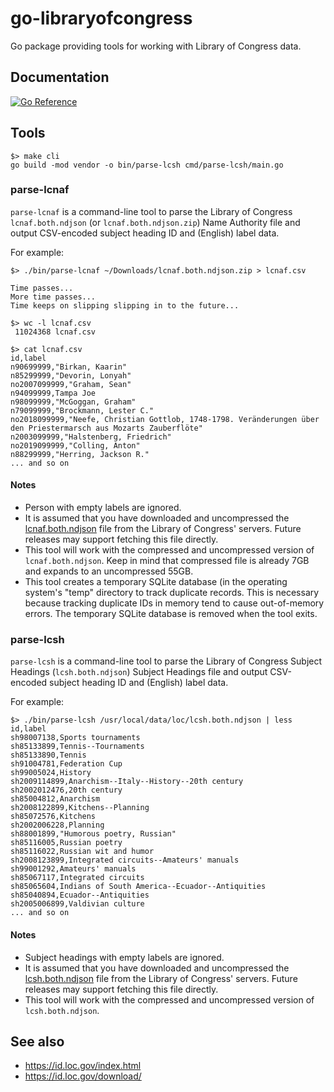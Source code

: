 # go-libraryofcongress

Go package providing tools for working with Library of Congress data.

## Documentation

[![Go Reference](https://pkg.go.dev/badge/github.com/sfomuseum/go-libraryofcongress.svg)](https://pkg.go.dev/github.com/sfomuseum/go-libraryofcongress)

## Tools

```
$> make cli
go build -mod vendor -o bin/parse-lcsh cmd/parse-lcsh/main.go
```

### parse-lcnaf

`parse-lcnaf` is a command-line tool to parse the Library of Congress `lcnaf.both.ndjson` (or `lcnaf.both.ndjson.zip`) Name Authority file and output CSV-encoded subject heading ID and (English) label data.

For example:

```
$> ./bin/parse-lcnaf ~/Downloads/lcnaf.both.ndjson.zip > lcnaf.csv

Time passes...
More time passes...
Time keeps on slipping slipping in to the future...

$> wc -l lcnaf.csv
 11024368 lcnaf.csv

$> cat lcnaf.csv
id,label
n90699999,"Birkan, Kaarin"
n85299999,"Devorin, Lonyah"
no2007099999,"Graham, Sean"
n94099999,Tampa Joe
n98099999,"McGoggan, Graham"
n79099999,"Brockmann, Lester C."
no2018099999,"Neefe, Christian Gottlob, 1748-1798. Veränderungen über den Priestermarsch aus Mozarts Zauberflöte"
n2003099999,"Halstenberg, Friedrich"
no2019099999,"Colling, Anton"
n88299999,"Herring, Jackson R."
... and so on
```

#### Notes

* Person with empty labels are ignored.
* It is assumed that you have downloaded and uncompressed the [lcnaf.both.ndjson](https://id.loc.gov/download) file from the Library of Congress' servers. Future releases may support fetching this file directly.
* This tool will work with the compressed and uncompressed version of `lcnaf.both.ndjson`. Keep in mind that compressed file is already 7GB and expands to an uncompressed 55GB.
* This tool creates a temporary SQLite database (in the operating system's "temp" directory to track duplicate records. This is necessary because tracking duplicate IDs in memory tend to cause out-of-memory errors. The temporary SQLite database is removed when the tool exits.

### parse-lcsh

`parse-lcsh` is a command-line tool to parse the Library of Congress Subject Headings (`lcsh.both.ndjson`) Subject Headings file and output CSV-encoded subject heading ID and (English) label data.

For example:

```
$> ./bin/parse-lcsh /usr/local/data/loc/lcsh.both.ndjson | less
id,label
sh98007138,Sports tournaments
sh85133899,Tennis--Tournaments
sh85133890,Tennis
sh91004781,Federation Cup
sh99005024,History
sh2009114899,Anarchism--Italy--History--20th century
sh2002012476,20th century
sh85004812,Anarchism
sh2008122899,Kitchens--Planning
sh85072576,Kitchens
sh2002006228,Planning
sh88001899,"Humorous poetry, Russian"
sh85116005,Russian poetry
sh85116022,Russian wit and humor
sh2008123899,Integrated circuits--Amateurs' manuals
sh99001292,Amateurs' manuals
sh85067117,Integrated circuits
sh85065604,Indians of South America--Ecuador--Antiquities
sh85040894,Ecuador--Antiquities
sh2005006899,Valdivian culture
... and so on
```

#### Notes

* Subject headings with empty labels are ignored.
* It is assumed that you have downloaded and uncompressed the [lcsh.both.ndjson](https://id.loc.gov/download) file from the Library of Congress' servers. Future releases may support fetching this file directly.
* This tool will work with the compressed and uncompressed version of `lcsh.both.ndjson`.

## See also

* https://id.loc.gov/index.html
* https://id.loc.gov/download/
